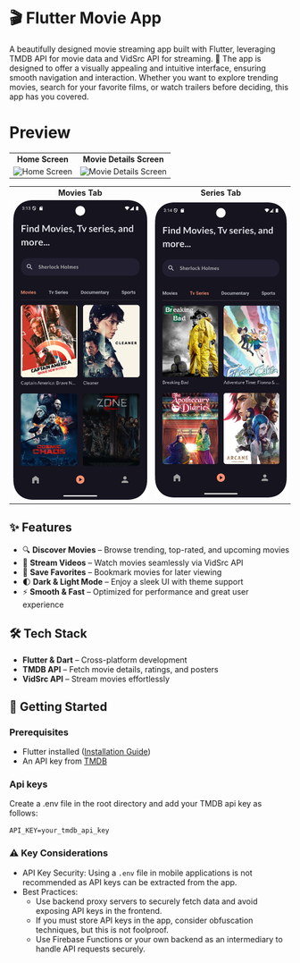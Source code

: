 # 🎬 Flutter Movie App

A beautifully designed movie streaming app built with Flutter, leveraging TMDB API for movie data and VidSrc API for streaming. 🚀
The app is designed to offer a visually appealing and intuitive interface, ensuring smooth navigation and interaction. Whether you want to explore trending movies, search for your favorite films, or watch trailers before deciding, this app has you covered.

# Preview

<table>
  <tr>
    <td align="center"><b>Home Screen</b></td>
    <td align="center"><b>Movie Details Screen</b></td>
  </tr>
  <tr>
    <td><img src="preview/home.png" alt="Home Screen" width="100%"></td>
    <td><img src="preview/movies_details.png" alt="Movie Details Screen" width="100%"></td>
  </tr>
</table>

<table>
  <tr>
    <td align="center"><b>Movies Tab</b></td>
    <td align="center"><b>Series Tab</b></td>
  </tr>
  <tr>
    <td><img src="preview/movies_tab.png" alt="Movies Tab" width="100%"></td>
    <td><img src="preview/series_tab.png" alt="Series Tab" width="100%"></td>
  </tr>
</table>

## ✨ Features
- 🔍 **Discover Movies** – Browse trending, top-rated, and upcoming movies
- 🎥 **Stream Videos** – Watch movies seamlessly via VidSrc API
- 🔖 **Save Favorites** – Bookmark movies for later viewing
- 🌓 **Dark & Light Mode** – Enjoy a sleek UI with theme support
- ⚡ **Smooth & Fast** – Optimized for performance and great user experience

## 🛠️ Tech Stack
- **Flutter & Dart** – Cross-platform development
- **TMDB API** – Fetch movie details, ratings, and posters
- **VidSrc API** – Stream movies effortlessly

## 🚀 Getting Started

### Prerequisites
- Flutter installed ([Installation Guide](https://flutter.dev/docs/get-started/install))
- An API key from [TMDB](https://www.themoviedb.org/)

### Api keys
Create a .env file in the root directory and add your TMDB api key as follows:
```
API_KEY=your_tmdb_api_key
```
### ⚠️ Key Considerations
- API Key Security: Using a `.env` file in mobile applications is not recommended as API keys can be extracted from the app.
- Best Practices:
  - Use backend proxy servers to securely fetch data and avoid exposing API keys in the frontend. 
  - If you must store API keys in the app, consider obfuscation techniques, but this is not foolproof. 
  - Use Firebase Functions or your own backend as an intermediary to handle API requests securely.